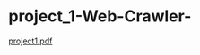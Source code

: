 # project_1-Web-Crawler-
[project1.pdf](https://github.com/RasperKao/project_1-Web-Crawler-/files/6629498/project1.pdf)
